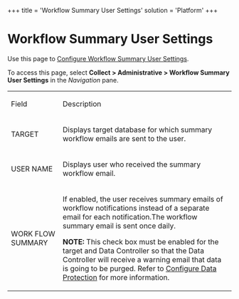+++
title = 'Workflow Summary User Settings'
solution = 'Platform'
+++

# Workflow Summary User Settings

<div class="use">

Use this page to [Configure Workflow Summary User
Settings](../Use_Cases/Configure_Workflow_Summary_User_Settings.htm).

</div>

To access this page, select <span style="font-weight: bold;">Collect \>
Administrative \> Workflow Summary User Settings</span> in the
<span style="font-style: italic;">Navigation</span> pane.

<table>
<tbody>
<tr class="odd">
<td><p>Field</p></td>
<td><p>Description</p></td>
</tr>
<tr class="even">
<td><p>TARGET</p></td>
<td><p>Displays target database for which summary workflow emails are sent to the user.</p></td>
</tr>
<tr class="odd">
<td><p>USER NAME</p></td>
<td><p>Displays user who received the summary workflow email.</p></td>
</tr>
<tr class="even">
<td><p>WORK FLOW SUMMARY</p></td>
<td><p>If enabled, the user receives summary emails of workflow notifications instead of a separate email for each notification.The workflow summary email is sent once daily.</p>
<p><strong>NOTE:</strong> This check box must be enabled for the target and Data Controller so that the Data Controller will receive a warning email that data is going to be purged. Refer to <a href="../Use_Cases/Support_Regulatory_Compliance.htm#Configure_Data_Protection">Configure Data Protection</a> for more information.</p></td>
</tr>
</tbody>
</table>
